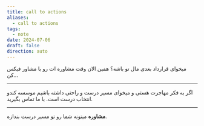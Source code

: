 ```yaml
---
title: call to actions
aliases:
  - call to actions
tags:
  - note
date: 2024-07-06
draft: false
direction: auto
---
```


میخوای قرارداد بعدی مال تو باشه؟ 
همین الان وقت مشاوره ات رو با مشاور فیکس کن...

---

اگر به فکر مهاجرت هستی و میخوای مسیر درست و راحتی داشته باشیم موسسه کندو انتخاب درست است. با ما تماس بگیرید. 

---

**مشاوره** میتونه شما رو تو مسیر درست بندازه. 